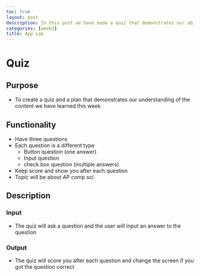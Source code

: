 ```yaml
---
toc: true
layout: post
description: In this post we have made a quiz that demonstrates our ability to 
categories: [week3]
title: App Lab
---
```

# Quiz
## Purpose
- To create a quiz and a plan that demonstrates our understanding of the content we have learned this week 
## Functionality
- Have three questions
- Each question is a different type
  - Button question (one answer)
  - Input question
  - check box question (multiple answers)
- Keep score and show you after each question
- Topic will be about AP comp sci
## Description
### Input
- The quiz will ask a question and the user will input an answer to the question
### Output
- The quiz will score you after each question and change the screen if you got the question correct
